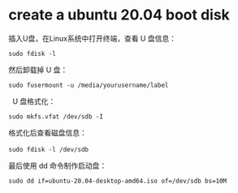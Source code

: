 # create a ubuntu 20.04 boot disk

插入U盘，在Linux系统中打开终端，查看 U 盘信息： 

`sudo fdisk -l`


然后卸载掉 U 盘：

`sudo fusermount -u /media/yourusername/label`

 
U 盘格式化：

`sudo mkfs.vfat /dev/sdb -I`


格式化后查看磁盘信息： 

`sudo fdisk -l /dev/sdb`
 

最后使用 dd 命令制作启动盘：

`sudo dd if=ubuntu-20.04-desktop-amd64.iso of=/dev/sdb bs=10M`



